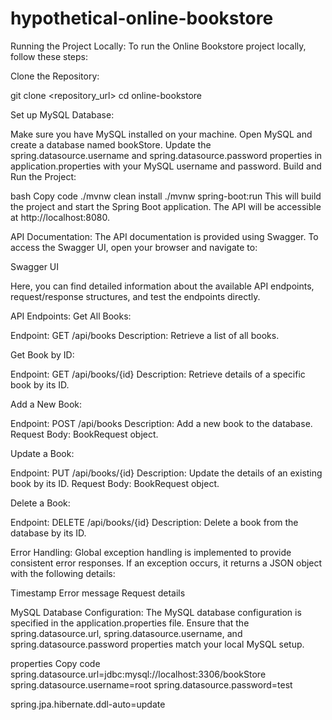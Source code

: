 # hypothetical-online-bookstore
Running the Project Locally:
To run the Online Bookstore project locally, follow these steps:

Clone the Repository:

git clone <repository_url>
cd online-bookstore

Set up MySQL Database:

Make sure you have MySQL installed on your machine.
Open MySQL and create a database named bookStore.
Update the spring.datasource.username and spring.datasource.password properties in application.properties with your MySQL username and password.
Build and Run the Project:

bash
Copy code
./mvnw clean install
./mvnw spring-boot:run
This will build the project and start the Spring Boot application. The API will be accessible at http://localhost:8080.

API Documentation:
The API documentation is provided using Swagger. To access the Swagger UI, open your browser and navigate to:

Swagger UI

Here, you can find detailed information about the available API endpoints, request/response structures, and test the endpoints directly.

API Endpoints:
Get All Books:

Endpoint: GET /api/books
Description: Retrieve a list of all books.

Get Book by ID:

Endpoint: GET /api/books/{id}
Description: Retrieve details of a specific book by its ID.

Add a New Book:

Endpoint: POST /api/books
Description: Add a new book to the database.
Request Body: BookRequest object.

Update a Book:

Endpoint: PUT /api/books/{id}
Description: Update the details of an existing book by its ID.
Request Body: BookRequest object.

Delete a Book:

Endpoint: DELETE /api/books/{id}
Description: Delete a book from the database by its ID.

Error Handling:
Global exception handling is implemented to provide consistent error responses. If an exception occurs, it returns a JSON object with the following details:

Timestamp
Error message
Request details

MySQL Database Configuration:
The MySQL database configuration is specified in the application.properties file. Ensure that the spring.datasource.url, spring.datasource.username, and spring.datasource.password properties match your local MySQL setup.

properties
Copy code
spring.datasource.url=jdbc:mysql://localhost:3306/bookStore
spring.datasource.username=root
spring.datasource.password=test

spring.jpa.hibernate.ddl-auto=update
